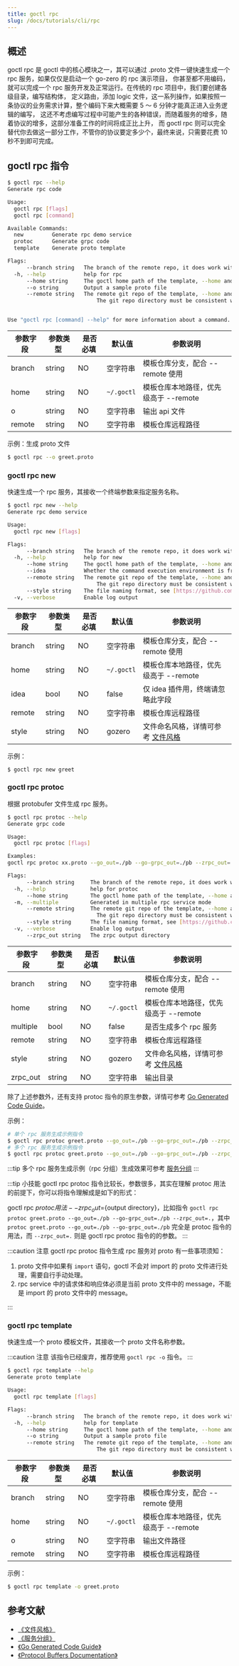 ```yaml
---
title: goctl rpc
slug: /docs/tutorials/cli/rpc
---
```


## 概述

goctl rpc 是 goctl 中的核心模块之一，其可以通过 .proto 文件一键快速生成一个 rpc 服务，如果仅仅是启动一个 go-zero 的 rpc 演示项目， 你甚至都不用编码，就可以完成一个 rpc 服务开发及正常运行。在传统的 rpc 项目中，我们要创建各级目录，编写结构体， 定义路由，添加 logic 文件，这一系列操作，如果按照一条协议的业务需求计算，整个编码下来大概需要 5 ～ 6 分钟才能真正进入业务逻辑的编写， 这还不考虑编写过程中可能产生的各种错误，而随着服务的增多，随着协议的增多，这部分准备工作的时间将成正比上升， 而 goctl rpc 则可以完全替代你去做这一部分工作，不管你的协议要定多少个，最终来说，只需要花费 10 秒不到即可完成。

## goctl rpc 指令

```bash
$ goctl rpc --help
Generate rpc code

Usage:
  goctl rpc [flags]
  goctl rpc [command]

Available Commands:
  new         Generate rpc demo service
  protoc      Generate grpc code
  template    Generate proto template

Flags:
      --branch string   The branch of the remote repo, it does work with --remote
  -h, --help            help for rpc
      --home string     The goctl home path of the template, --home and --remote cannot be set at the same time, if they are, --remote has higher priority
      --o string        Output a sample proto file
      --remote string   The remote git repo of the template, --home and --remote cannot be set at the same time, if they are, --remote has higher priority
                        	The git repo directory must be consistent with the https://github.com/zeromicro/go-zero-template directory structure


Use "goctl rpc [command] --help" for more information about a command.
```

| <img width={100}/> 参数字段 | <img width={150}/> 参数类型 | <img width={200}/> 是否必填 | <img width={200}/> 默认值 | <img width={800}/> 参数说明           |
| --------------------------- | --------------------------- | --------------------------- | ------------------------- | ------------------------------------- |
| branch                      | string                      | NO                          | 空字符串                  | 模板仓库分支，配合 --remote 使用      |
| home                        | string                      | NO                          | `~/.goctl`                | 模板仓库本地路径，优先级高于 --remote |
| o                           | string                      | NO                          | 空字符串                  | 输出 api 文件                         |
| remote                      | string                      | NO                          | 空字符串                  | 模板仓库远程路径                      |

示例：生成 proto 文件

```bash
$ goctl rpc --o greet.proto
```

### goctl rpc new

快速生成一个 rpc 服务，其接收一个终端参数来指定服务名称。

```bash
$ goctl rpc new --help
Generate rpc demo service

Usage:
  goctl rpc new [flags]

Flags:
      --branch string   The branch of the remote repo, it does work with --remote
  -h, --help            help for new
      --home string     The goctl home path of the template, --home and --remote cannot be set at the same time, if they are, --remote has higher priority
      --idea            Whether the command execution environment is from idea plugin.
      --remote string   The remote git repo of the template, --home and --remote cannot be set at the same time, if they are, --remote has higher priority
                        	The git repo directory must be consistent with the https://github.com/zeromicro/go-zero-template directory structure
      --style string    The file naming format, see [https://github.com/zeromicro/go-zero/tree/master/tools/goctl/config/readme.md] (default "gozero")
  -v, --verbose         Enable log output
```

| <img width={100}/> 参数字段 | <img width={150}/> 参数类型 | <img width={200}/> 是否必填 | <img width={200}/> 默认值 | <img width={800}/> 参数说明                                                               |
| --------------------------- | --------------------------- | --------------------------- | ------------------------- | ----------------------------------------------------------------------------------------- |
| branch                      | string                      | NO                          | 空字符串                  | 模板仓库分支，配合 --remote 使用                                                          |
| home                        | string                      | NO                          | `~/.goctl`                | 模板仓库本地路径，优先级高于 --remote                                                     |
| idea                        | bool                        | NO                          | false                     | 仅 idea 插件用，终端请忽略此字段                                                          |
| remote                      | string                      | NO                          | 空字符串                  | 模板仓库远程路径                                                                          |
| style                       | string                      | NO                          | gozero                    | 文件命名风格，详情可参考 <a href="/docs/tutorials/cli/style" target="_blank">文件风格</a> |

示例：

```bahs
$ goctl rpc new greet
```

### goctl rpc protoc

根据 protobufer 文件生成 rpc 服务。

```bash
$ goctl rpc protoc --help
Generate grpc code

Usage:
  goctl rpc protoc [flags]

Examples:
goctl rpc protoc xx.proto --go_out=./pb --go-grpc_out=./pb --zrpc_out=.

Flags:
      --branch string     The branch of the remote repo, it does work with --remote
  -h, --help              help for protoc
      --home string       The goctl home path of the template, --home and --remote cannot be set at the same time, if they are, --remote has higher priority
  -m, --multiple          Generated in multiple rpc service mode
      --remote string     The remote git repo of the template, --home and --remote cannot be set at the same time, if they are, --remote has higher priority
                          	The git repo directory must be consistent with the https://github.com/zeromicro/go-zero-template directory structure
      --style string      The file naming format, see [https://github.com/zeromicro/go-zero/tree/master/tools/goctl/config/readme.md] (default "gozero")
  -v, --verbose           Enable log output
      --zrpc_out string   The zrpc output directory
```

| <img width={100}/> 参数字段 | <img width={150}/> 参数类型 | <img width={200}/> 是否必填 | <img width={200}/> 默认值 | <img width={800}/> 参数说明                                                               |
| --------------------------- | --------------------------- | --------------------------- | ------------------------- | ----------------------------------------------------------------------------------------- |
| branch                      | string                      | NO                          | 空字符串                  | 模板仓库分支，配合 --remote 使用                                                          |
| home                        | string                      | NO                          | `~/.goctl`                | 模板仓库本地路径，优先级高于 --remote                                                     |
| multiple                    | bool                        | NO                          | false                     | 是否生成多个 rpc 服务                                                                     |
| remote                      | string                      | NO                          | 空字符串                  | 模板仓库远程路径                                                                          |
| style                       | string                      | NO                          | gozero                    | 文件命名风格，详情可参考 <a href="/docs/tutorials/cli/style" target="_blank">文件风格</a> |
| zrpc_out                    | string                      | NO                          | 空字符串                  | 输出目录                                                                                  |

除了上述参数外，还有支持 protoc 指令的原生参数，详情可参考 <a href="https://developers.google.com/protocol-buffers/docs/reference/go-generated#invocation" target="_blank"> Go Generated Code Guide</a>。

示例：

```bash
# 单个 rpc 服务生成示例指令
$ goctl rpc protoc greet.proto --go_out=./pb --go-grpc_out=./pb --zrpc_out=.
# 多个 rpc 服务生成示例指令
$ goctl rpc protoc greet.proto --go_out=./pb --go-grpc_out=./pb --zrpc_out=. -m
```

:::tip
多个 rpc 服务生成示例（rpc 分组）生成效果可参考 <a href="/docs/tutorials/proto/services/group" target="_blank">服务分组</a>
:::

:::tip 小技能
goctl rpc protoc 指令比较长，参数很多，其实在理解 protoc 用法的前提下，你可以将指令理解成是如下的形式：

goctl rpc ${protoc 用法} --zrpc_out=${output directory}，比如指令 `goctl rpc protoc greet.proto --go_out=./pb --go-grpc_out=./pb --zrpc_out=.`，其中
`protoc greet.proto --go_out=./pb --go-grpc_out=./pb` 完全是 protoc 指令的用法，而 `--zrpc_out=.` 则是 goctl rpc protoc 指令的的参数。
:::

:::caution 注意
goctl rpc protoc 指令生成 rpc 服务对 proto 有一些事项须知：

1. proto 文件中如果有 `import` 语句，goctl 不会对 import 的 proto 文件进行处理，需要自行手动处理。
2. rpc service 中的请求体和响应体必须是当前 proto 文件中的 message，不能是 import 的 proto 文件中的 message。

:::

### goctl rpc template

快速生成一个 proto 模板文件，其接收一个 proto 文件名称参数。

:::caution 注意
该指令已经废弃，推荐使用 `goctl rpc -o` 指令。
:::

```bash
$ goctl rpc template --help
Generate proto template

Usage:
  goctl rpc template [flags]

Flags:
      --branch string   The branch of the remote repo, it does work with --remote
  -h, --help            help for template
      --home string     The goctl home path of the template, --home and --remote cannot be set at the same time, if they are, --remote has higher priority
      --o string        Output a sample proto file
      --remote string   The remote git repo of the template, --home and --remote cannot be set at the same time, if they are, --remote has higher priority
                        	The git repo directory must be consistent with the https://github.com/zeromicro/go-zero-template directory structure
```

| <img width={100}/> 参数字段 | <img width={150}/> 参数类型 | <img width={200}/> 是否必填 | <img width={200}/> 默认值 | <img width={800}/> 参数说明           |
| --------------------------- | --------------------------- | --------------------------- | ------------------------- | ------------------------------------- |
| branch                      | string                      | NO                          | 空字符串                  | 模板仓库分支，配合 --remote 使用      |
| home                        | string                      | NO                          | `~/.goctl`                | 模板仓库本地路径，优先级高于 --remote |
| o                           | string                      | NO                          | 空字符串                  | 输出文件路径                          |
| remote                      | string                      | NO                          | 空字符串                  | 模板仓库远程路径                      |

示例：

```bash
$ goctl rpc template -o greet.proto
```

## 参考文献

- <a href="/docs/tutorials/cli/style" target="_blank">《文件风格》</a>
- <a href="/docs/tutorials/proto/services/group" target="_blank">《服务分组》</a>
- <a href="https://developers.google.com/protocol-buffers/docs/reference/go-generated#invocation" target="_blank"> 《Go Generated Code Guide》</a>
- <a href="https://protobuf.dev/overview/" target="_blank"> 《Protocol Buffers Documentation》</a>
